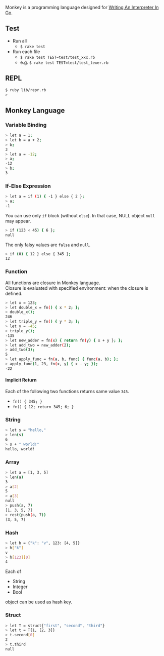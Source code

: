 Monkey is a programming language designed for [Writing An Interpreter In Go](https://interpreterbook.com/).

## Test
- Run all
    - `$ rake test`
- Run each file
    - `$ rake test TEST=test/test_xxx.rb`
    - e.g. `$ rake test TEST=test/test_lexer.rb`

## REPL
```sh
$ ruby lib/repr.rb
> 
```


## Monkey Language

### Variable Binding
```sh
> let a = 1;
> let b = a + 2;
> b;
3
> let a = -12;
> a;
-12
> b;
3
```

### If-Else Expression
```sh
> let a = if (1) { -1 } else { 2 };
> a;
-1
```

You can use only `if` block (without `else`). In that case, NULL object `null` may appear.

```sh
> if (123 < 45) { 6 };
null
```

The only falsy values are `false` and `null`. 

```sh
> if (0) { 12 } else { 345 };
12
```

### Function
All functions are closure in Monkey language.  
Closure is evaluated with specified environment: when the closure is defined.

```sh
> let x = 123;
> let double_x = fn() { x * 2; };
> double_x();
246
> let triple_y = fn() { y * 3; };
> let y = -45;
> triple_y();
-135
> let new_adder = fn(x) { return fn(y) { x + y }; };
> let add_two = new_adder(2);
> add_two(3);
5
> let apply_func = fn(a, b, func) { func(a, b); };
> apply_func(1, 23, fn(x, y) { x - y; });
-22
```

#### Implicit Return
Each of the following two functions returns same value `345`.
- `fn() { 345; }`
- `fn() { 12; return 345; 6; }`

### String
```sh
> let s = "hello,"
> len(s)
6
> s + " world!"
hello, world!
```

### Array
```sh
> let a = [1, 3, 5]
> len(a)
3
> a[2]
5
> a[3]
null
> push(a, 7)
[1, 3, 5, 7]
> rest(push(a, 7))
[3, 5, 7]
```

### Hash
```sh
> let h = {"k": "v", 123: [4, 5]}
> h["k"]
v
> h[123][0]
4
```

Each of

- String
- Integer
- Bool

object can be used as hash key.

### Struct
```sh
> let T = struct{"first", "second", "third"}
> let t = T{1, [2, 3]}
> t.second[0]
2
> t.third
null
```
